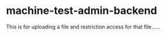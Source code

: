 # machine-test-admin-backend
This is for uploading a file and restriction access for that file......
